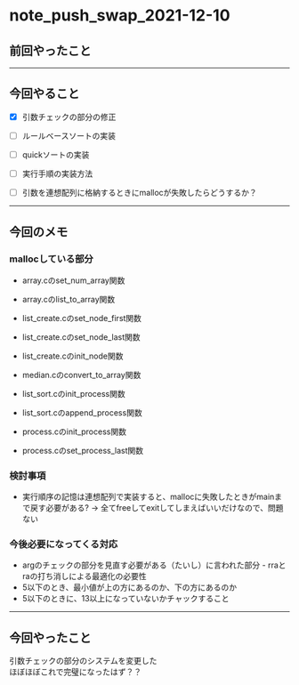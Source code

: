 # note_push_swap_2021-12-10

## 前回やったこと

<hr>

## 今回やること  

- [x] 引数チェックの部分の修正

- [ ] ルールベースソートの実装  

- [ ] quickソートの実装  

- [ ] 実行手順の実装方法 

- [ ] 引数を連想配列に格納するときにmallocが失敗したらどうするか？

<hr>

## 今回のメモ

### mallocしている部分

- array.cのset_num_array関数
- array.cのlist_to_array関数  
- list_create.cのset_node_first関数  
- list_create.cのset_node_last関数  
- list_create.cのinit_node関数  
- median.cのconvert_to_array関数  

- list_sort.cのinit_process関数  
- list_sort.cのappend_process関数  

- process.cのinit_process関数  
- process.cのset_process_last関数  

### 検討事項

- 実行順序の記憶は連想配列で実装すると、mallocに失敗したときがmainまで戻す必要がある?
→ 全てfreeしてexitしてしまえばいいだけなので、問題ない  

### 今後必要になってくる対応

- argのチェックの部分を見直す必要がある（たいし）に言われた部分  - rraとraの打ち消しによる最適化の必要性  
- 5以下のとき、最小値が上の方にあるのか、下の方にあるのか  
- 5以下のときに、13以上になっていないかチャックすること  

<hr>

## 今回やったこと

引数チェックの部分のシステムを変更した  
ほぼほぼこれで完璧になったはず？？  